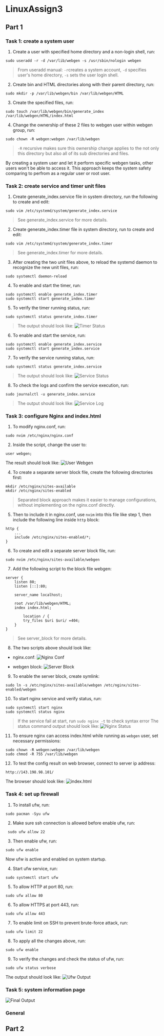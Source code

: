 # LinuxAssign3

## Part 1

### Task 1: create a system user

1. Create a user with specified home directory and a non-login shell, run:

```
sudo useradd -r -d /var/lib/webgen -s /usr/sbin/nologin webgen
```

> From useradd manual: `-r`creates a system account, `-d` specifies user's home directory, `-s` sets the user login shell.

2. Create bin and HTML directories along with their parent directory, run:

```
sudo mkdir -p /var/lib/webgen/bin /var/lib/webgen/HTML
```

3. Create the specified files, run:

```
sudo touch /var/lib/webgen/bin/generate_index /var/lib/webgen/HTML/index.html
```

4. Change the ownership of these 2 files to webgen user within webgen group, run:

```
sudo chown -R webgen:webgen /var/lib/webgen
```

> `-R` recursive makes sure this ownership change applies to the not only this directory but also all of its sub directories and files.

By creating a system user and let it perform specific webgen tasks, other users won't be able to access it. This approach keeps the system safety comparing to perfrom as a regular user or root user.

### Task 2: create service and timer unit files

1. Create generate_index.service file in system directory, run the following to create and edit:

```
sudo vim /etc/systemd/system/generate_index.service
```

> See generate_index.service for more details.

2. Create generate_index.timer file in system directory, run to create and edit:

```
sudo vim /etc/systemd/system/generate_index.timer
```

> See generate_index.timer for more details.

3. After creating the two unit files above, to reload the systemd daemon to recognize the new unit files, run:

```
sudo systemctl daemon-reload
```

4. To enable and start the timer, run:

```
sudo systemctl enable generate_index.timer
sudo systemctl start generate_index.timer
```

5. To verify the timer running status, run:

```
sudo systemctl status generate_index.timer
```

> The output should look like:
> ![Timer Status](/images/timer_status.png)

6. To enable and start the service, run:

```
sudo systemctl enable generate_index.service
sudo systemctl start generate_index.service
```

7. To verify the service running status, run:

```
sudo systemctl status generate_index.service
```

> The output should look like:
> ![Service Status](/images/service_status.png)

8. To check the logs and confirm the service execution, run:

```
sudo journalctl -u generate_index.service
```

> The output should look like:
> ![Service Log](/images/service_log.png)

### Task 3: configure Nginx and index.html

1. To modify nginx.conf, run:

```
sudo nvim /etc/nginx/nginx.conf
```

2. Inside the script, change the user to:

```
user webgen;
```

The result should look like:
![User Webgen](/images/user_webgen.png)

4. To create a separate server block file, create the following directories first:

```
mkdir /etc/nginx/sites-available
mkdir /etc/nginx/sites-enabled
```

> Separated block approach makes it easier to manage configurations, without implementing on the nginx.conf directly.

5. Then to include it in nginx.conf, use `nvim` into this file like step 1, then include the following line inside `http` block:

```
http {
    ...
    include /etc/nginx/sites-enabled/*;
}
```

6. To create and edit a separate server block file, run:

```
sudo nvim /etc/nginx/sites-available/webgen
```

7. Add the following script to the block file webgen:

```
server {
    listen 80;
    listen [::]:80;

    server_name localhost;

    root /var/lib/webgen/HTML;
    index index.html;

        location / {
        try_files $uri $uri/ =404;
    }
}
```

> See server_block for more details.

8. The two scripts above should look like:

- nginx.conf:
  ![Nginx Conf](/images/nginx_conf.png)

- webgen block:
  ![Server Block](/images/server_block.png)

9. To enable the server block, create symlink:

```
sudo ln -s /etc/nginx/sites-available/webgen /etc/nginx/sites-enabled/webgen
```

10. To start nginx service and verify status, run:

```
sudo systemctl start nginx
sudo systemctl status nginx
```

> If the service fail at start, run `sudo nginx -t` to check syntax error
> The status command output should look like:
> ![Nginx Status](/images/nginx_status.png)

11. To ensure nginx can access index.html while running as `webgen` user, set necessary permissions:

```
sudo chown -R webgen:webgen /var/lib/webgen
sudo chmod -R 755 /var/lib/webgen
```

12. To test the config result on web browser, connect to server ip address:

```
http://143.198.98.101/
```

The browser should look like:
![index.html](/images/html.png)

### Task 4: set up firewall

1. To install ufw, run:

```
sudo pacman -Syu ufw
```

2. Make sure ssh connection is allowed before enable ufw, run:

```
 sudo ufw allow 22
```

3. Then enable ufw, run:

```
sudo ufw enable
```

Now ufw is active and enabled on system startup.

4. Start ufw service, run:

```
sudo systemctl start ufw
```

5. To allow HTTP at port 80, run:

```
sudo ufw allow 80
```

6. To allow HTTPS at port 443, run:

```
sudo ufw allow 443
```

7. To enable limit on SSH to prevent brute-force attack, run:

```
sudo ufw limit 22
```

8. To apply all the changes above, run:

```
sudo ufw enable
```

9. To verify the changes and check the status of ufw, run:

```
sudo ufw status verbose
```

The output should look like:
![Ufw Output](/images/ufw.png)

### Task 5: system information page

![Final Output](/images/final_output.png)

### General

## Part 2

